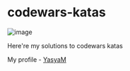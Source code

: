 # codewars-katas

![image](https://user-images.githubusercontent.com/72609097/131499103-59a55545-b501-47f2-a40d-0bd7e05ca25a.png)

Here're my solutions to codewars katas

My profile - [YasyaM](https://www.codewars.com/users/YasyaM)
